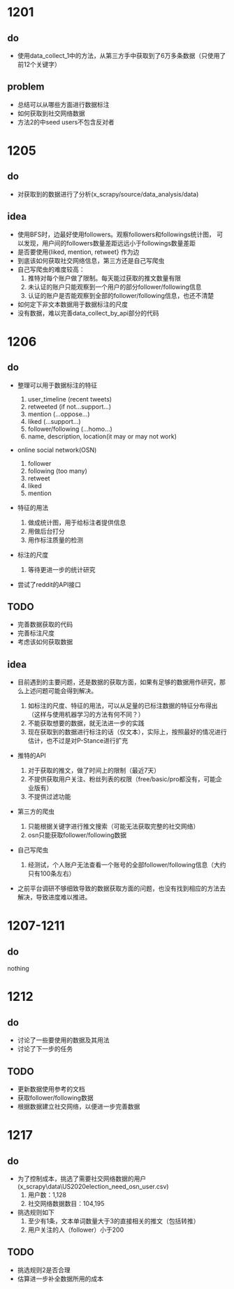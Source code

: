 # 1201
## do
* 使用data_collect_1中的方法，从第三方手中获取到了6万多条数据（只使用了前12个关键字）
## problem
* 总结可以从哪些方面进行数据标注
* 如何获取到社交网络数据
* 方法2的中seed users不包含反对者

# 1205
## do
* 对获取到的数据进行了分析(x_scrapy/source/data_analysis/data)
## idea
* 使用BFS时，边最好使用followers。观察followers和followings统计图，
可以发现，用户间的followers数量差距远远小于followings数量差距
* 是否要使用{liked, mention, retweet} 作为边
* 到底该如何获取社交网络信息，第三方还是自己写爬虫
* 自己写爬虫的难度较高：
  1. 推特对每个账户做了限制。每天能过获取的推文数量有限
  2. 未认证的账户只能观察到一个用户的部分follower/following信息
  3. 认证的账户是否能观察到全部的follower/following信息，也还不清楚
* 如何定下非文本数据用于数据标注的尺度
* 没有数据，难以完善data_collect_by_api部分的代码

# 1206
## do
* 整理可以用于数据标注的特征
  1. user_timeline (recent tweets)
  2. retweeted (if not...support...)
  3. mention (...oppose...)
  4. liked (...support...)
  5. follower/following (...homo...)
  6. name, description, location(it may or may not work)

* online social network(OSN)
  1. follower
  2. following (too many)
  3. retweet
  4. liked
  5. mention

* 特征的用法
  1. 做成统计图，用于给标注者提供信息
  2. 用做后台打分
  3. 用作标注质量的检测

* 标注的尺度
  1. 等待更进一步的统计研究

* 尝试了reddit的API接口

## TODO
* 完善数据获取的代码
* 完善标注尺度
* 考虑该如何获取数据

## idea
* 目前遇到的主要问题，还是数据的获取方面，如果有足够的数据用作研究，那么上述问题可能会得到解决。
  1. 如标注的尺度、特征的用法，可以从足量的已标注数据的特征分布得出（这样与使用机器学习的方法有何不同？）
  2. 不能获取想要的数据，就无法进一步的实践
  3. 现在获取到的数据进行标注的话（仅文本），实际上，按照最好的情况进行估计，也不过是对P-Stance进行扩充

* 推特的API
  1. 对于获取的推文，做了时间上的限制（最近7天）
  2. 不提供获取用户关注、粉丝列表的权限（free/basic/pro都没有，可能企业版有）
  3. 不提供过滤功能

* 第三方的爬虫
  1. 只能根据关键字进行推文搜索（可能无法获取完整的社交网络）
  2. osn只能获取follower/following数据
  
* 自己写爬虫
  1. 经测试，个人账户无法查看一个账号的全部follower/following信息（大约只有100条左右）

* 之前平台调研不够细致导致的数据获取方面的问题，也没有找到相应的方法去解决，导致进度难以推进。

# 1207-1211
## do
nothing

# 1212
## do
* 讨论了一些要使用的数据及其用法
* 讨论了下一步的任务

## TODO
* 更新数据使用参考的文档
* 获取follower/following数据
* 根据数据建立社交网络，以便进一步完善数据

# 1217
## do
* 为了控制成本，挑选了需要社交网络数据的用户(x_scrapy\data\US2020election_need_osn_user.csv)
  1. 用户数：1,128
  2. 社交网络数据数目：104,195
* 挑选规则如下
  1. 至少有1条，文本单词数量大于3的直接相关的推文（包括转推）
  2. 用户关注的人（follower）小于200

## TODO
* 挑选规则2是否合理
* 估算进一步补全数据所用的成本